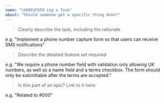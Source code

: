 ```yaml
---
name: "\U0001F5F8 Log a Task"
about: "Should someone get a specific thing done?"
---
```

> Clearly describe the task, including the rationale

e.g. "Implement a phone number capture form so that users can receive SMS notifications"

> Describe the detailed feature set required

e.g. "We require a phone number field with validation only allowing UK numbers, as well as a name field and a terms checkbox. The form should only be submittable after the terms are accepted."

> Is this part of an epic? Link to it here:

e.g. "Related to #000"

<!-- Now add a label to the task for estimated size -->
<!-- Please make sure the task title is clear and concise -->